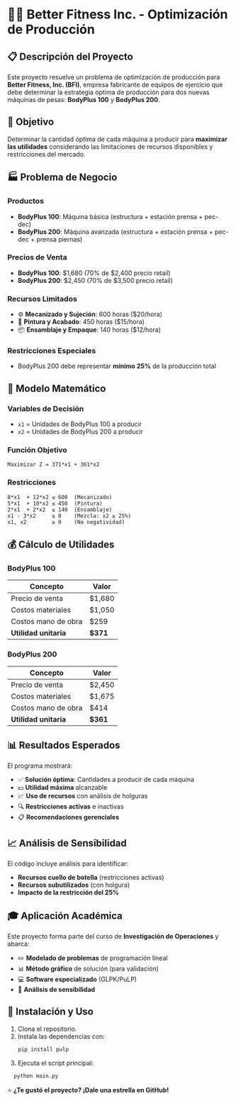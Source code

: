 # 🏋️‍♂️ Better Fitness Inc. - Optimización de Producción

## 📋 Descripción del Proyecto

Este proyecto resuelve un problema de optimización de producción para **Better Fitness, Inc. (BFI)**, empresa fabricante de equipos de ejercicio que debe determinar la estrategia óptima de producción para dos nuevas máquinas de pesas: **BodyPlus 100** y **BodyPlus 200**.

## 🎯 Objetivo

Determinar la cantidad óptima de cada máquina a producir para **maximizar las utilidades** considerando las limitaciones de recursos disponibles y restricciones del mercado.

## 🏭 Problema de Negocio

### Productos
- **BodyPlus 100**: Máquina básica (estructura + estación prensa + pec-dec)
- **BodyPlus 200**: Máquina avanzada (estructura + estación prensa + pec-dec + prensa piernas)

### Precios de Venta
- **BodyPlus 100**: $1,680 (70% de $2,400 precio retail)
- **BodyPlus 200**: $2,450 (70% de $3,500 precio retail)

### Recursos Limitados
- ⚙️ **Mecanizado y Sujeción**: 600 horas ($20/hora)
- 🎨 **Pintura y Acabado**: 450 horas ($15/hora)  
- 📦 **Ensamblaje y Empaque**: 140 horas ($12/hora)

### Restricciones Especiales
- BodyPlus 200 debe representar **mínimo 25%** de la producción total

## 🧮 Modelo Matemático

### Variables de Decisión
- `x1` = Unidades de BodyPlus 100 a producir
- `x2` = Unidades de BodyPlus 200 a producir

### Función Objetivo
```
Maximizar Z = 371*x1 + 361*x2
```

### Restricciones
```
8*x1  + 12*x2 ≤ 600  (Mecanizado)
5*x1  + 10*x2 ≤ 450  (Pintura)  
2*x1  + 2*x2  ≤ 140  (Ensamblaje)
x1 - 3*x2     ≤ 0    (Mezcla: x2 ≥ 25%)
x1, x2        ≥ 0    (No negatividad)
```

## 💰 Cálculo de Utilidades

### BodyPlus 100
| Concepto | Valor |
|----------|-------|
| Precio de venta | $1,680 |
| Costos materiales | $1,050 |
| Costos mano de obra | $259 |
| **Utilidad unitaria** | **$371** |

### BodyPlus 200  
| Concepto | Valor |
|----------|-------|
| Precio de venta | $2,450 |
| Costos materiales | $1,675 |
| Costos mano de obra | $414 |
| **Utilidad unitaria** | **$361** |


## 📊 Resultados Esperados

El programa mostrará:

- ✅ **Solución óptima**: Cantidades a producir de cada máquina
- 💵 **Utilidad máxima** alcanzable
- 📈 **Uso de recursos** con análisis de holguras
- 🔍 **Restricciones activas** e inactivas
- 📋 **Recomendaciones gerenciales**


## 📈 Análisis de Sensibilidad

El código incluye análisis para identificar:
- **Recursos cuello de botella** (restricciones activas)
- **Recursos subutilizados** (con holgura)
- **Impacto de la restricción del 25%**

## 🎓 Aplicación Académica

Este proyecto forma parte del curso de **Investigación de Operaciones** y abarca:

- ✏️ **Modelado de problemas** de programación lineal
- 📊 **Método gráfico** de solución (para validación)
- 💻 **Software especializado** (GLPK/PuLP)
- 🔬 **Análisis de sensibilidad**


## 🚀 Instalación y Uso

1. Clona el repositorio.
2. Instala las dependencias con:
   ```bash
   pip install pulp
   ```
3. Ejecuta el script principal:
 ```bash
   python main.py
 ```


⭐ **¿Te gustó el proyecto? ¡Dale una estrella en GitHub!**